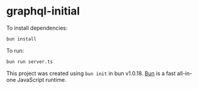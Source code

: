 # graphql-initial

To install dependencies:

```bash
bun install
```

To run:

```bash
bun run server.ts
```

This project was created using `bun init` in bun v1.0.18. [Bun](https://bun.sh) is a fast all-in-one JavaScript runtime.
